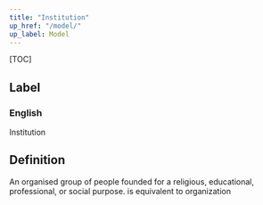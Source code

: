```yaml
---
title: "Institution"
up_href: "/model/"
up_label: Model
---
```


[TOC]

## Label

### English
Institution


## Definition
An organised group of people founded for a religious, educational, professional, or social purpose. is equivalent to organization 


    
